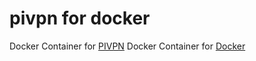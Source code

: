 # pivpn for docker
Docker Container for <a href="https://github.com/pivpn/pivpn">PIVPN</a>
Docker Container for <a href="https://hub.docker.com/repository/docker/archef2000/pivpn">Docker</a>

